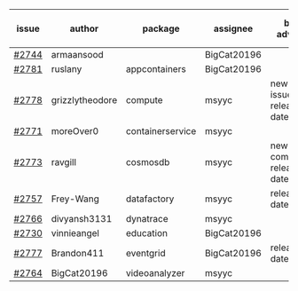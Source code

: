 | issue | author | package | assignee | bot advice | created date of issue | target release date | date from target |
| ------ | ------ | ------ | ------ | ------ | ------ | ------ | :-----: |
| [#2744](https://github.com/Azure/sdk-release-request/issues/2744) | armaansood |   | BigCat20196 |   | 04-27 | 05-02 |   |
| [#2781](https://github.com/Azure/sdk-release-request/issues/2781) | ruslany | appcontainers | BigCat20196 |   | 05-12 | 05-24 |   |
| [#2778](https://github.com/Azure/sdk-release-request/issues/2778) | grizzlytheodore | compute | msyyc | new issue ! <br> release date < 2 ! <br> | 05-11 | 05-13 | 0 |
| [#2771](https://github.com/Azure/sdk-release-request/issues/2771) | moreOver0 | containerservice | msyyc |   | 05-10 | 05-17 |   |
| [#2773](https://github.com/Azure/sdk-release-request/issues/2773) | ravgill | cosmosdb | msyyc | new comment.  <br> release date < 2 ! <br> | 05-10 | 05-12 | 0 |
| [#2757](https://github.com/Azure/sdk-release-request/issues/2757) | Frey-Wang | datafactory | msyyc |   release date < 2 ! <br> | 05-05 | 05-12 | 0 |
| [#2766](https://github.com/Azure/sdk-release-request/issues/2766) | divyansh3131 | dynatrace | msyyc |   | 05-10 | 06-07 |   |
| [#2730](https://github.com/Azure/sdk-release-request/issues/2730) | vinnieangel | education | BigCat20196 |   | 04-21 | 05-05 |   |
| [#2777](https://github.com/Azure/sdk-release-request/issues/2777) | Brandon411 | eventgrid | BigCat20196 |   release date < 2 ! <br> | 05-11 | 05-13 | 0 |
| [#2764](https://github.com/Azure/sdk-release-request/issues/2764) | BigCat20196 | videoanalyzer | msyyc |   | 05-06 | 05-23 |   |

